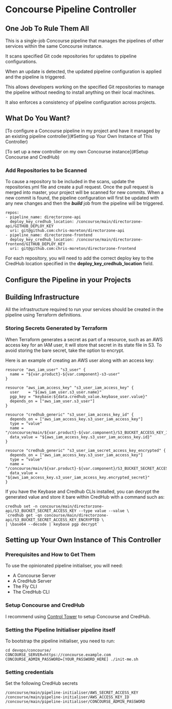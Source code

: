 # Concourse Pipeline Controller

## One Job To Rule Them All

This is a single-job Concourse pipeline that manages the pipelines of other services within the same Concourse instance.

It scans specified Git code repositories for updates to pipeline configurations. 

When an update is detected, the updated pipeline configuration is applied and the pipeline is triggered.

This allows developers working on the specified Git repositories to manage the pipeline without needing to install anything on their local machines.

It also enforces a consistency of pipeline configuration across projects.

## What Do You Want?

[To configure a Concourse pipeline in my project and have it managed by an existing pipeline controller](#Setting up Your Own Instance of This Controller)

[To set up a new controller on my own Concourse instance](#Setup Concourse and CredHub)

### Add Repositories to be Scanned

To cause a repository to be included in the scans, update the repositories.yml file and create a pull request. Once the pull request
is merged into master, your project will be scanned for new commits. When a new commit is found, the pipeline configuration will first
be updated with any new changes and then the ***build*** job from the pipeline will be triggered.

    repos:
    - pipeline_name: directorzone-api
      deploy_key_credhub_location: /concourse/main/directorzone-api/GITHUB_DEPLOY_KEY
      uri: git@github.com:chris-moreton/directorzone-api
    - pipeline_name: directorzone-frontend
      deploy_key_credhub_location: /concourse/main/directorzone-frontend/GITHUB_DEPLOY_KEY
      uri: git@github.com:chris-moreton/directorzone-frontend
      
For each repository, you will need to add the correct deploy key to the CredHub location specified in the **deploy_key_credhub_location** field.
      
## Configure the Pipeline in your Projects

## Building Infrastructure

All the infrastructure required to run your services should be created in the pipeline using Terraform definitions.

### Storing Secrets Generated by Terraform

When Terraform generates a secret as part of a resource, such as an AWS access key for an IAM user, it will store that secret in its
state file in S3. To avoid storing the bare secret, take the option to encrypt.

Here is an example of creating an AWS user along with an access key:

    resource "aws_iam_user" "s3_user" {
      name = "${var.product}-${var.component}-s3-user"
    }
    
    resource "aws_iam_access_key" "s3_user_iam_access_key" {
      user    = "${aws_iam_user.s3_user.name}"
      pgp_key = "keybase:${data.credhub_value.keybase_user.value}"
      depends_on = ["aws_iam_user.s3_user"]
    }
    
    resource "credhub_generic" "s3_user_iam_access_key_id" {
      depends_on = ["aws_iam_access_key.s3_user_iam_access_key"]
      type = "value"
      name = "/concourse/main/${var.product}-${var.component}/S3_BUCKET_ACCESS_KEY_ID"
      data_value = "${aws_iam_access_key.s3_user_iam_access_key.id}"
    }
    
    resource "credhub_generic" "s3_user_iam_secret_access_key_encrypted" {
      depends_on = ["aws_iam_access_key.s3_user_iam_access_key"]
      type = "value"
      name = "/concourse/main/${var.product}-${var.component}/S3_BUCKET_SECRET_ACCESS_KEY_ENCRYPTED"
      data_value = "${aws_iam_access_key.s3_user_iam_access_key.encrypted_secret}"
    }

If you have the Keybase and Credhub CLIs installed, you can decrypt the generated value and store it bare within CredHub with a command
such as:

    credhub set -n concourse/main/directorzone-api/S3_BUCKET_SECRET_ACCESS_KEY --type value --value \
    `credhub get -qn concourse/main/directorzone-api/S3_BUCKET_SECRET_ACCESS_KEY_ENCRYPTED \
    | \base64 --decode | keybase pgp decrypt`

## Setting up Your Own Instance of This Controller

### Prerequisites and How to Get Them

To use the opinionated pipeline initialiser, you will need:

* A Concourse Server
* A CredHub Server
* The Fly CLI
* The CredHub CLI

### Setup Concourse and CredHub

I recommend using [Control Tower](https://github.com/EngineerBetter/control-tower) to setup Concourse and CredHub.

### Setting the Pipeline Initialiser pipeline itself

To bootstrap the pipeline initialiser, you need to run:

    cd devops/concourse/
    CONCOURSE_SERVER=https://concourse.example.com CONCOURSE_ADMIN_PASSWORD=[YOUR_PASSWORD_HERE] ./init-me.sh
  
### Setting credentials

Set the following CredHub secrets

    /concourse/main/pipeline-initialiser/AWS_SECRET_ACCESS_KEY
    /concourse/main/pipeline-initialiser/AWS_ACCESS_KEY_ID
    /concourse/main/pipeline-initialiser/CONCOURSE_ADMIN_PASSWORD
    
